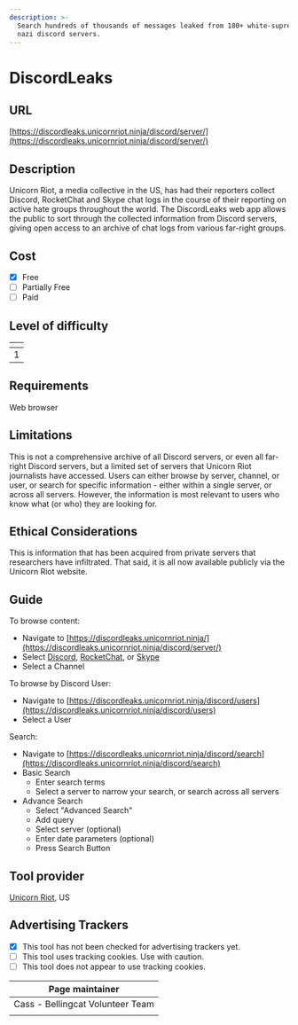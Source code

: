 ```yaml
---
description: >-
  Search hundreds of thousands of messages leaked from 180+ white-supremacist /
  nazi discord servers.
---
```


# DiscordLeaks

## URL

[https://discordleaks.unicornriot.ninja/discord/server/](https://discordleaks.unicornriot.ninja/discord/server/)

## Description

Unicorn Riot, a media collective in the US, has had their reporters collect Discord, RocketChat and Skype chat logs in the course of their reporting on active hate groups throughout the world. The DiscordLeaks web app allows the public to sort through the collected information from Discord servers, giving open access to an archive of chat logs from various far-right groups.

## Cost

* [x] Free
* [ ] Partially Free
* [ ] Paid

## Level of difficulty

<table><thead><tr><th data-type="rating" data-max="5"></th></tr></thead><tbody><tr><td>1</td></tr></tbody></table>

## Requirements

Web browser

## Limitations

This is not a comprehensive archive of all Discord servers, or even all far-right Discord servers, but a limited set of servers that Unicorn Riot journalists have accessed. Users can either browse by server, channel, or user, or search for specific information - either within a single server, or across all servers. However, the information is most relevant to users who know what (or who) they are looking for.

## Ethical Considerations

This is information that has been acquired from private servers that researchers have infiltrated. That said, it is all now available publicly via the Unicorn Riot website.

## Guide

To browse content:

* Navigate to [https://discordleaks.unicornriot.ninja/](https://discordleaks.unicornriot.ninja/discord/server/)
* Select [Discord](https://discordleaks.unicornriot.ninja/discord/), [RocketChat](https://discordleaks.unicornriot.ninja/rocket-chat/), or [Skype](https://discordleaks.unicornriot.ninja/skype/)
* Select a Channel

To browse by Discord User:

* Navigate to [https://discordleaks.unicornriot.ninja/discord/users](https://discordleaks.unicornriot.ninja/discord/users)
* Select a User

Search:

* Navigate to [https://discordleaks.unicornriot.ninja/discord/search](https://discordleaks.unicornriot.ninja/discord/search)
* Basic Search
  * Enter search terms
  * Select a server to narrow your search, or search across all servers
* Advance Search
  * Select "Advanced Search"
  * Add query
  * Select server (optional)
  * Enter date parameters (optional)
  * Press Search Button

## Tool provider

[Unicorn Riot](https://unicornriot.ninja/about-unicorn-riot/), US

## Advertising Trackers

* [x] This tool has not been checked for advertising trackers yet.
* [ ] This tool uses tracking cookies. Use with caution.
* [ ] This tool does not appear to use tracking cookies.

| Page maintainer                  |
| -------------------------------- |
| Cass - Bellingcat Volunteer Team |
|                                  |
